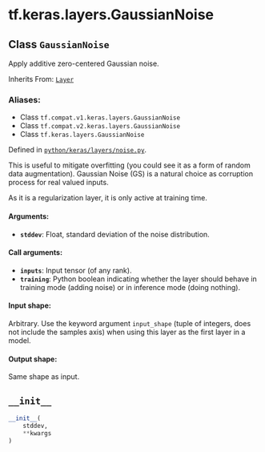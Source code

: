 <div itemscope itemtype="http://developers.google.com/ReferenceObject">
<meta itemprop="name" content="tf.keras.layers.GaussianNoise" />
<meta itemprop="path" content="Stable" />
<meta itemprop="property" content="__init__"/>
</div>

# tf.keras.layers.GaussianNoise

## Class `GaussianNoise`

Apply additive zero-centered Gaussian noise.

Inherits From: [`Layer`](../../../tf/keras/layers/Layer.md)

### Aliases:

* Class `tf.compat.v1.keras.layers.GaussianNoise`
* Class `tf.compat.v2.keras.layers.GaussianNoise`
* Class `tf.keras.layers.GaussianNoise`



Defined in [`python/keras/layers/noise.py`](/code/stable/tensorflow/python/keras/layers/noise.py).

<!-- Placeholder for "Used in" -->

This is useful to mitigate overfitting
(you could see it as a form of random data augmentation).
Gaussian Noise (GS) is a natural choice as corruption process
for real valued inputs.

As it is a regularization layer, it is only active at training time.

#### Arguments:


* <b>`stddev`</b>: Float, standard deviation of the noise distribution.


#### Call arguments:


* <b>`inputs`</b>: Input tensor (of any rank).
* <b>`training`</b>: Python boolean indicating whether the layer should behave in
  training mode (adding noise) or in inference mode (doing nothing).


#### Input shape:

Arbitrary. Use the keyword argument `input_shape`
(tuple of integers, does not include the samples axis)
when using this layer as the first layer in a model.



#### Output shape:

Same shape as input.


<h2 id="__init__"><code>__init__</code></h2>

``` python
__init__(
    stddev,
    **kwargs
)
```






